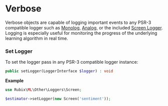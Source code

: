 # Verbose
Verbose objects are capable of logging important events to any PSR-3 compatible logger such as [Monolog](https://github.com/Seldaek/monolog), [Analog](https://github.com/jbroadway/analog), or the included [Screen Logger](other/loggers/screen.md). Logging is especially useful for monitoring the progress of the underlying learning algorithm in real time.

### Set Logger
To set the logger pass in any PSR-3 compatible logger instance:
```php
public setLogger(LoggerInterface $logger) : void
```

**Example**

```php
use Rubix\ML\Other\Loggers\Screen;

$estimator->setLogger(new Screen('sentiment'));
```